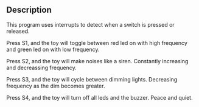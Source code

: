 ## Description
This program uses interrupts to detect when a switch is pressed or
released.

Press S1, and the toy will toggle between red led on with high frequency and
green led on with low frequency.

Press S2, and the toy will make noises like a siren. Constantly increasing and
decreassing frequency.

Press S3, and the toy will cycle between dimming lights. Decreasing frequency
as the dim becomes greater.

Press S4, and the toy will turn off all leds and the buzzer. Peace and quiet. 
